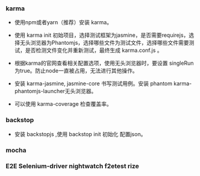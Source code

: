 ### karma

- 使用npm或者yarn（推荐）安装 karma。

- 使用 karma init 初始项目，选择测试框架为jasmine，是否需要requirejs，选择无头浏览器为Phantomjs，选择哪些文件为测试文件，选择哪些文件需要测试，是否检测文件变化并重新测试，最终生成 karma.conf.js 。

- 根据karma的官网查看相关配置选项，使用无头浏览器时，要设置 singleRun为true。防止node一直被占用，无法进行其他操作。

- 安装 karma-jasmine, jasmine-core 书写测试用例。安装 phantom karma-phantomjs-launcher无头浏览器。
- 可以使用 karma-coverage 检查覆盖率。


### backstop
- 安装 backstopjs ,使用 backstop init 初始化 配置json。

### mocha

### E2E Selenium-driver nightwatch f2etest rize